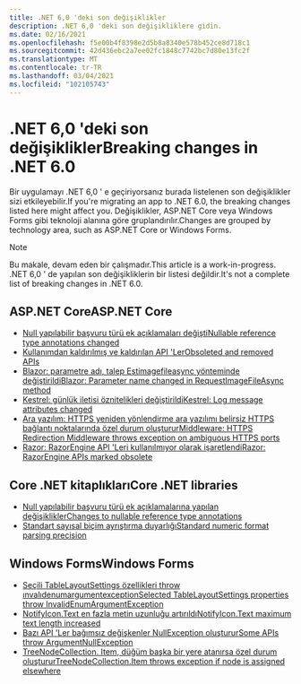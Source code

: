```yaml
---
title: .NET 6,0 'deki son değişiklikler
description: .NET 6,0 'deki son değişikliklere gidin.
ms.date: 02/16/2021
ms.openlocfilehash: f5e00b4f8398e2d5b8a8340e578b452ce8d718c1
ms.sourcegitcommit: 42d436ebc2a7ee02fc1848c7742bc7d80e13fc2f
ms.translationtype: MT
ms.contentlocale: tr-TR
ms.lasthandoff: 03/04/2021
ms.locfileid: "102105743"
---
```

# <a name="breaking-changes-in-net-60"></a><span data-ttu-id="92ab3-103">.NET 6,0 'deki son değişiklikler</span><span class="sxs-lookup"><span data-stu-id="92ab3-103">Breaking changes in .NET 6.0</span></span>

<span data-ttu-id="92ab3-104">Bir uygulamayı .NET 6,0 ' e geçiriyorsanız burada listelenen son değişiklikler sizi etkileyebilir.</span><span class="sxs-lookup"><span data-stu-id="92ab3-104">If you're migrating an app to .NET 6.0, the breaking changes listed here might affect you.</span></span> <span data-ttu-id="92ab3-105">Değişiklikler, ASP.NET Core veya Windows Forms gibi teknoloji alanına göre gruplandırılır.</span><span class="sxs-lookup"><span data-stu-id="92ab3-105">Changes are grouped by technology area, such as ASP.NET Core or Windows Forms.</span></span>

> [!NOTE]
> <span data-ttu-id="92ab3-106">Bu makale, devam eden bir çalışmadır.</span><span class="sxs-lookup"><span data-stu-id="92ab3-106">This article is a work-in-progress.</span></span> <span data-ttu-id="92ab3-107">.NET 6,0 ' de yapılan son değişikliklerin bir listesi değildir.</span><span class="sxs-lookup"><span data-stu-id="92ab3-107">It's not a complete list of breaking changes in .NET 6.0.</span></span>

## <a name="aspnet-core"></a><span data-ttu-id="92ab3-108">ASP.NET Core</span><span class="sxs-lookup"><span data-stu-id="92ab3-108">ASP.NET Core</span></span>

- [<span data-ttu-id="92ab3-109">Null yapılabilir başvuru türü ek açıklamaları değişti</span><span class="sxs-lookup"><span data-stu-id="92ab3-109">Nullable reference type annotations changed</span></span>](aspnet-core/6.0/nullable-reference-type-annotations-changed.md)
- [<span data-ttu-id="92ab3-110">Kullanımdan kaldırılmış ve kaldırılan API 'Ler</span><span class="sxs-lookup"><span data-stu-id="92ab3-110">Obsoleted and removed APIs</span></span>](aspnet-core/6.0/obsolete-removed-apis.md)
- [<span data-ttu-id="92ab3-111">Blazor: parametre adı, talep Estimagefileasync yönteminde değiştirildi</span><span class="sxs-lookup"><span data-stu-id="92ab3-111">Blazor: Parameter name changed in RequestImageFileAsync method</span></span>](aspnet-core/6.0/blazor-parameter-name-changed-in-method.md)
- [<span data-ttu-id="92ab3-112">Kestrel: günlük iletisi öznitelikleri değiştirildi</span><span class="sxs-lookup"><span data-stu-id="92ab3-112">Kestrel: Log message attributes changed</span></span>](aspnet-core/6.0/kestrel-log-message-attributes-changed.md)
- [<span data-ttu-id="92ab3-113">Ara yazılım: HTTPS yeniden yönlendirme ara yazılımı belirsiz HTTPS bağlantı noktalarında özel durum oluşturur</span><span class="sxs-lookup"><span data-stu-id="92ab3-113">Middleware: HTTPS Redirection Middleware throws exception on ambiguous HTTPS ports</span></span>](aspnet-core/6.0/middleware-ambiguous-https-ports-exception.md)
- [<span data-ttu-id="92ab3-114">Razor: RazorEngine API 'Leri kullanılmıyor olarak işaretlendi</span><span class="sxs-lookup"><span data-stu-id="92ab3-114">Razor: RazorEngine APIs marked obsolete</span></span>](aspnet-core/6.0/razor-engine-apis-obsolete.md)

## <a name="core-net-libraries"></a><span data-ttu-id="92ab3-115">Core .NET kitaplıkları</span><span class="sxs-lookup"><span data-stu-id="92ab3-115">Core .NET libraries</span></span>

- [<span data-ttu-id="92ab3-116">Null yapılabilir başvuru türü ek açıklamalarına yapılan değişiklikler</span><span class="sxs-lookup"><span data-stu-id="92ab3-116">Changes to nullable reference type annotations</span></span>](core-libraries/6.0/nullable-ref-type-annotation-changes.md)
- [<span data-ttu-id="92ab3-117">Standart sayısal biçim ayrıştırma duyarlığı</span><span class="sxs-lookup"><span data-stu-id="92ab3-117">Standard numeric format parsing precision</span></span>](core-libraries/6.0/numeric-format-parsing-handles-higher-precision.md)

## <a name="windows-forms"></a><span data-ttu-id="92ab3-118">Windows Forms</span><span class="sxs-lookup"><span data-stu-id="92ab3-118">Windows Forms</span></span>

- [<span data-ttu-id="92ab3-119">Seçili TableLayoutSettings özellikleri throw ınvalıdenumargumentexception</span><span class="sxs-lookup"><span data-stu-id="92ab3-119">Selected TableLayoutSettings properties throw InvalidEnumArgumentException</span></span>](windows-forms/6.0/tablelayoutsettings-apis-throw-invalidenumargumentexception.md)
- [<span data-ttu-id="92ab3-120">NotifyIcon.Text en fazla metin uzunluğu artırıldı</span><span class="sxs-lookup"><span data-stu-id="92ab3-120">NotifyIcon.Text maximum text length increased</span></span>](windows-forms/6.0/notifyicon-text-max-text-length-increased.md)
- [<span data-ttu-id="92ab3-121">Bazı API 'Ler bağımsız değişkenler NullException oluşturur</span><span class="sxs-lookup"><span data-stu-id="92ab3-121">Some APIs throw ArgumentNullException</span></span>](windows-forms/6.0/apis-throw-argumentnullexception.md)
- [<span data-ttu-id="92ab3-122">TreeNodeCollection. Item, düğüm başka bir yere atanırsa özel durum oluşturur</span><span class="sxs-lookup"><span data-stu-id="92ab3-122">TreeNodeCollection.Item throws exception if node is assigned elsewhere</span></span>](windows-forms/6.0/treenodecollection-item-throws-argumentexception.md)
